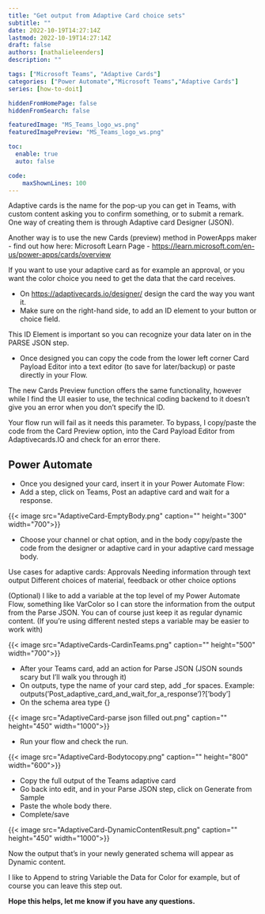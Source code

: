 ```yaml
---
title: "Get output from Adaptive Card choice sets"
subtitle: ""
date: 2022-10-19T14:27:14Z
lastmod: 2022-10-19T14:27:14Z
draft: false
authors: [nathalieleenders]
description: ""

tags: ["Microsoft Teams", "Adaptive Cards"]
categories: ["Power Automate","Microsoft Teams","Adaptive Cards"]
series: [how-to-doit]

hiddenFromHomePage: false
hiddenFromSearch: false

featuredImage: "MS_Teams_logo_ws.png"
featuredImagePreview: "MS_Teams_logo_ws.png"

toc:
  enable: true
  auto: false

code:
    maxShownLines: 100
---
```


Adaptive cards is the name for the pop-up you can get in Teams, with custom content asking you to confirm something, or to submit a remark.
One way of creating them is through Adaptive card Designer (JSON).

Another way is to use the new Cards (preview) method in PowerApps maker - find out how here: Microsoft Learn Page - <https://learn.microsoft.com/en-us/power-apps/cards/overview>

If you want to use your adaptive card as for example an approval, or you want the color choice you need to get the data that the card receives.

- On <https://adaptivecards.io/designer/> design the card the way you want it.
- Make sure on the right-hand side, to add an ID element to your button or choice field.

This ID Element is important so you can recognize your data later on in the PARSE JSON step.

- Once designed you can copy the code from the lower left corner Card Payload Editor into a text editor (to save for later/backup) or paste directly in your Flow.

The new Cards Preview function offers the same functionality, however while I find the UI easier to use, the technical coding backend to it doesn’t give you an error when you don’t specify the ID.

Your flow run will fail as it needs this parameter. To bypass, I copy/paste the code from the Card Preview option, into the Card Payload Editor from Adaptivecards.IO and check for an error there.

## Power Automate

- Once you designed your card, insert it in your Power Automate Flow:
- Add a step, click on Teams, Post an adaptive card and wait for a response.

{{< image src="AdaptiveCard-EmptyBody.png" caption="" height="300" width="700">}}

- Choose your channel or chat option, and in the body copy/paste the code from the designer or adaptive card in your adaptive card message body.

Use cases for adaptive cards:
Approvals
Needing information through text output
Different choices of material, feedback or other choice options

(Optional) I like to add a variable at the top level of my Power Automate Flow, something like VarColor so I can store the information from the output from the Parse JSON. You can of course just keep it as regular dynamic content.
(If you’re using different nested steps a variable may be easier to work with)

{{< image src="AdaptiveCards-CardinTeams.png" caption="" height="500" width="700">}}

- After your Teams card, add an action for Parse JSON (JSON sounds scary but I’ll walk you through it)
- On outputs, type the name of your card step, add _for spaces. Example: outputs(’Post_adaptive_card_and_wait_for_a_response’)?[’body’]
- On the schema area type {}

{{< image src="AdaptiveCard-parse json filled out.png" caption="" height="450" width="1000">}}

- Run your flow and check the run.

{{< image src="AdaptiveCard-Bodytocopy.png" caption="" height="800" width="600">}}

- Copy the full output of the Teams adaptive card
- Go back into edit, and in your Parse JSON step, click on Generate from Sample
- Paste the whole body there.
- Complete/save

{{< image src="AdaptiveCard-DynamicContentResult.png" caption="" height="450" width="1000">}}

Now the output that’s in your newly generated schema will appear as Dynamic content.

I like to Append to string Variable the Data for Color for example, but of course you can leave this step out.

**Hope this helps, let me know if you have any questions.**
